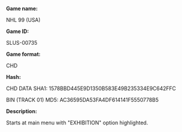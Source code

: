 **Game name:**

NHL 99 (USA)

**Game ID:**

SLUS-00735

**Game format:**

CHD

**Hash:**

CHD DATA SHA1: 1578BBD445E9D1350B583E49B235334E9C642FFC

BIN (TRACK 01) MD5: AC36595DA53FA4DF614141F5550778B5

**Description:**

Starts at main menu with "EXHIBITION" option highlighted.